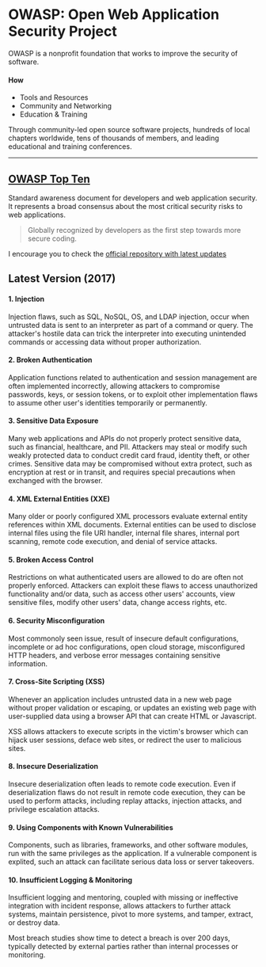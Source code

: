 # OWASP: Open Web Application Security Project

OWASP is a nonprofit foundation that works to improve the security of software.

#### How

* Tools and Resources
* Community and Networking
* Education & Training

Through community-led open source software projects, hundreds of local chapters worldwide, tens of thousands of members, and leading educational and training conferences.

---

## [OWASP Top Ten](https://owasp.org/www-project-top-ten/)

Standard awareness document for developers and web application security. It represents a broad consensus about the most critical security risks to web applications.

> Globally recognized by developers as the first step towards more secure coding.

I encourage you to check the [official repository with latest updates](https://github.com/OWASP/Top10)

## Latest Version (2017)

#### 1. Injection

Injection flaws, such as SQL, NoSQL, OS, and LDAP injection, occur when untrusted data is sent to an interpreter as part of a command or query. The attacker's hostile data can trick the interpreter into executing unintended commands or accessing data without proper authorization.

#### 2. Broken Authentication

Application functions related to authentication and session management are often implemented incorrectly, allowing attackers to compromise passwords, keys, or session tokens, or to exploit other implementation flaws to assume other user's identities temporarily or permanently.

#### 3. Sensitive Data Exposure

Many web applications and APIs do not properly protect sensitive data, such as financial, healthcare, and PII. Attackers may steal or modify such weakly protected data to conduct credit card fraud, identity theft, or other crimes. Sensitive data may be compromised without extra protect, such as encryption at rest or in transit, and requires special precautions when exchanged with the browser.

#### 4. XML External Entities (XXE)

Many older or poorly configured XML processors evaluate external entity references within XML documents. External entities can be used to disclose internal files using the file URI handler, internal file shares, internal port scanning, remote code execution, and denial of service attacks.

#### 5. Broken Access Control

Restrictions on what authenticated users are allowed to do are often not properly enforced. Attackers can exploit these flaws to access unauthorized functionality and/or data, such as access other users' accounts, view sensitive files, modify other users' data, change access rights, etc.

#### 6. Security Misconfiguration

Most commonoly seen issue, result of insecure default configurations, incomplete or ad hoc configurations, open cloud storage, misconfigured HTTP headers, and verbose error messages containing sensitive information.

#### 7. Cross-Site Scripting (XSS)

Whenever an application includes untrusted data in a new web page without proper validation or escaping, or updates an existing web page with user-supplied data using a browser API that can create HTML or Javascript.

XSS allows attackers to execute scripts in the victim's browser which can hijack user sessions, deface web sites, or redirect the user to malicious sites.

#### 8. Insecure Deserialization

Insecure deserialization often leads to remote code execution. Even if deserialization flaws do not result in remote code execution, they can be used to perform attacks, including replay attacks, injection attacks, and privilege escalation attacks.

#### 9. Using Components with Known Vulnerabilities

Components, such as libraries, frameworks, and other software modules, run with the same privileges as the application. If a vulnerable component is explited, such an attack can facilitate serious data loss or server takeovers.

#### 10. Insufficient Logging & Monitoring

Insufficient logging and mentoring, coupled with missing or ineffective integration with incident response, allows attackers to further attack systems, maintain persistence, pivot to more systems, and tamper, extract, or destroy data.

Most breach studies show time to detect a breach is over 200 days, typically detected by external parties rather than internal processes or monitoring.